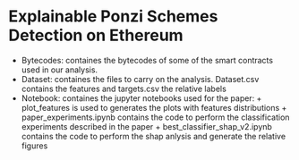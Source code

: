 # Explainable Ponzi Schemes Detection on Ethereum

- Bytecodes: containes the bytecodes of some of the smart contracts used in our analysis. 
- Dataset: containes the files to carry on the analysis. Dataset.csv contains the features and targets.csv the relative labels
- Notebook: containes the jupyter notebooks used for the paper: 
            + plot_features is used to generates the plots with features distributions
            + paper_experiments.ipynb contains the code to perform the classification experiments described in the paper
            + best_classifier_shap_v2.ipynb contains the code to perform the shap anlysis and generate the relative figures

